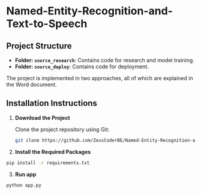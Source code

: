 # Named-Entity-Recognition-and-Text-to-Speech

## Project Structure

- **Folder: `source_research`**: Contains code for research and model training.
- **Folder: `source_deploy`**: Contains code for deployment.

The project is implemented in two approaches, all of which are explained in the Word document.

## Installation Instructions

1. **Download the Project**

   Clone the project repository using Git:

   ```bash
   git clone https://github.com/ZeusCoderBE/Named-Entity-Recognition-and-Text-to-Speech.git
    ```
   
 2. **Install the Required Packages**
   ```bash
   pip install -r requirements.txt
   ```

 3. **Run app**
   ```bash
   python app.py
   ```
